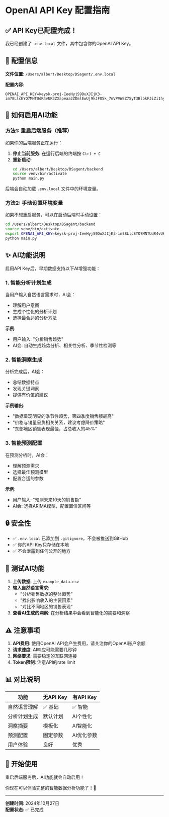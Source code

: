 # OpenAI API Key 配置指南

## ✅ API Key已配置完成！

我已经创建了 `.env.local` 文件，其中包含你的OpenAI API Key。

## 📝 配置信息

**文件位置**: `/Users/albert/Desktop/DSagent/.env.local`

**配置内容**:
```
OPENAI_API_KEY=keysk-proj-IeeHyjS9DuXJIjK3-im78LlcEYO7MNTUdR4vUK3ZXapeaa2ZDmlEwUj9kJFO5k_7mVPVWEZ7SyT3BlbkFJiZi1hyn6l3ybFWDmNsYDQCCuR5bZNAgTzkXJVOP0zwqFzKxi9PrDMr5ab6nmW9Pwwb8kwefuAA
```

## 🚀 如何启用AI功能

### 方法1: 重启后端服务（推荐）

如果你的后端服务正在运行：

1. **停止当前服务**: 在运行后端的终端按 `Ctrl + C`
2. **重新启动**:
   ```bash
   cd /Users/albert/Desktop/DSagent/backend
   source venv/bin/activate
   python main.py
   ```

后端会自动加载 `.env.local` 文件中的环境变量。

### 方法2: 手动设置环境变量

如果不想重启服务，可以在启动后端时手动设置：

```bash
cd /Users/albert/Desktop/DSagent/backend
source venv/bin/activate
export OPENAI_API_KEY=keysk-proj-IeeHyjS9DuXJIjK3-im78LlcEYO7MNTUdR4vUK3ZXapeaa2ZDmlEwUj9kJFO5k_7mVPVWEZ7SyT3BlbkFJiZi1hyn6l3ybFWDmNsYDQCCuR5bZNAgTzkXJVOP0zwqFzKxi9PrDMr5ab6nmW9Pwwb8kwefuAA
python main.py
```

## ✨ AI功能说明

启用API Key后，早期数据支持以下AI增强功能：

### 1. **智能分析计划生成**
当用户输入自然语言需求时，AI会：
- 理解用户意图
- 生成个性化的分析计划
- 选择最合适的分析方法

**示例**:
- 用户输入: "分析销售趋势"
- AI会: 自动生成趋势分析、相关性分析、季节性检测等

### 2. **智能洞察生成**
分析完成后，AI会：
- 总结数据特点
- 发现关键洞察
- 提供有价值的建议

**示例输出**:
- "数据呈现明显的季节性趋势，第四季度销售额最高"
- "价格与销量呈负相关关系，建议考虑降价策略"
- "东部地区销售表现最佳，占总收入的45%"

### 3. **智能预测配置**
在预测分析时，AI会：
- 理解预测需求
- 选择最佳预测模型
- 配置合适的参数

**示例**:
- 用户输入: "预测未来10天的销售额"
- AI会: 选择ARIMA模型，配置置信区间等

## 🔒 安全性

- ✅ `.env.local` 已添加到 `.gitignore`，不会被推送到GitHub
- ✅ 你的API Key只存储在本地
- ✅ 不会泄露到任何公开的地方

## 🧪 测试AI功能

1. **上传数据**: 上传 `example_data.csv`
2. **输入自然语言需求**: 
   - "分析销售数据的整体趋势"
   - "找出影响收入的主要因素"
   - "对比不同地区的销售表现"
3. **查看AI生成的洞察**: 在分析结果中会看到智能化的摘要和洞察

## ⚠️ 注意事项

1. **API费用**: 使用OpenAI API会产生费用，请关注你的OpenAI账户余额
2. **请求速度**: AI响应可能需要几秒钟
3. **网络要求**: 需要稳定的互联网连接
4. **Token限制**: 注意API的rate limit

## 📊 对比说明

| 功能 | 无API Key | 有API Key |
|------|----------|-----------|
| 自然语言理解 | ✅ 基础 | ✅ 智能 |
| 分析计划生成 | 默认计划 | AI个性化 |
| 洞察摘要 | 模板化 | AI智能化 |
| 预测配置 | 固定参数 | AI优化参数 |
| 用户体验 | 良好 | 优秀 |

## 🎉 开始使用

重启后端服务后，AI功能就会自动启用！

你现在可以体验完整的智能数据分析功能了！🚀

---

**创建时间**: 2024年10月27日  
**配置状态**: ✅ 已完成

